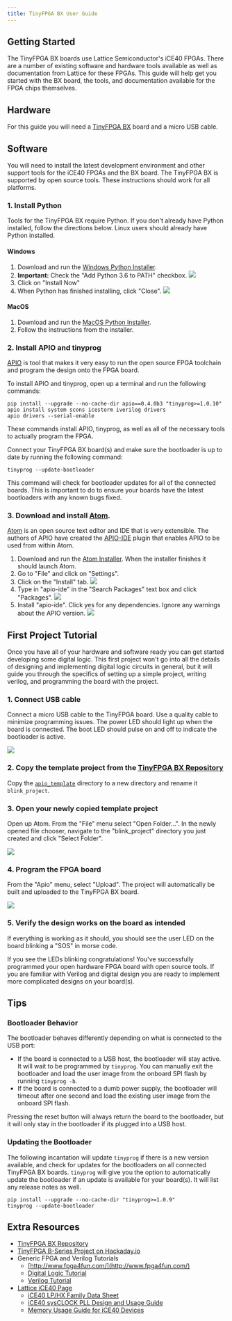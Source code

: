 ```yaml
---
title: TinyFPGA BX User Guide
---
```


## Getting Started
The TinyFPGA BX boards use Lattice Semiconductor's iCE40 FPGAs.  There are a number of existing software and hardware tools available as well as documentation from Lattice for these FPGAs.  This guide will help get you started with the BX board, the tools, and documentation available for the FPGA chips themselves.

## Hardware
For this guide you will need a [TinyFPGA BX](https://www.crowdsupply.com/tinyfpga/tinyfpga-bx) board and a micro USB cable.

## Software
You will need to install the latest development environment and other support tools for the iCE40 FPGAs and the BX board.  The TinyFPGA BX is supported by open source tools.  These instructions should work for all platforms.

### 1. Install Python
Tools for the TinyFPGA BX require Python.  If you don't already have Python installed, follow the directions below.  Linux users should already have Python installed.

#### Windows
1. Download and run the [Windows Python Installer](https://www.python.org/ftp/python/3.6.5/python-3.6.5-amd64-webinstall.exe).
2. **Important:** Check the "Add Python 3.6 to PATH" checkbox.
![](install_python_1.png)
3. Click on "Install Now"
4. When Python has finished installing, click "Close".
![](install_python_2.PNG)

#### MacOS
1. Download and run the [MacOS Python Installer](https://www.python.org/ftp/python/3.6.5/python-3.6.5-macosx10.6.pkg).
2. Follow the instructions from the installer.

### 2. Install APIO and tinyprog
[APIO](https://github.com/FPGAWARS/apio) is tool that makes it very easy to run the open source FPGA toolchain and program the design onto the FPGA board.  

To install APIO and tinyprog, open up a terminal and run the following commands:

```shell
pip install --upgrade --no-cache-dir apio==0.4.0b3 "tinyprog>=1.0.10"
apio install system scons icestorm iverilog drivers
apio drivers --serial-enable
```

These commands install APIO, tinyprog, as well as all of the necessary tools to actually program the FPGA.

Connect your TinyFPGA BX board(s) and make sure the bootloader is up to date by running the following command:

```shell
tinyprog --update-bootloader
```

This command will check for bootloader updates for all of the connected boards.  This is important to do to ensure your boards have the latest bootloaders with any known bugs fixed.

### 3. Download and install [Atom](https://atom.io/).
[Atom](https://atom.io/) is an open source text editor and IDE that is very extensible.  The authors of APIO have created the [APIO-IDE](https://github.com/FPGAwars/apio-ide) plugin that enables APIO to be used from within Atom.  
1. Download and run the [Atom Installer](https://atom.io/). When the installer finishes it should launch Atom.
2. Go to "File" and click on "Settings".
3. Click on the "Install" tab.
![](install_apio_ide_0.PNG)
4. Type in "apio-ide" in the "Search Packages" text box and click "Packages".
![](install_apio_ide_1.png)
5. Install "apio-ide". Click yes for any dependencies.  Ignore any warnings about the APIO version.
![](install_apio_ide_2.PNG)

## First Project Tutorial

Once you have all of your hardware and software ready you can get started developing some digital logic.  This first project won't go into all the details of designing and implementing digital logic circuits in general, but it will guide you through the specifics of setting up a simple project, writing verilog, and programming the board with the project. 

### 1. Connect USB cable

Connect a micro USB cable to the TinyFPGA board.  Use a quality cable to minimize programming issues.  The power LED should light up when the board is connected.  The boot LED should pulse on and off to indicate the bootloader is active.

![](powered_tinyfpga_bx.JPG)

### 2. Copy the template project from the [TinyFPGA BX Repository](https://github.com/tinyfpga/TinyFPGA-BX/archive/master.zip)

Copy the [`apio_template`](https://github.com/tinyfpga/TinyFPGA-BX/tree/master/apio_template) directory to a new directory and rename it `blink_project`.

### 3. Open your newly copied template project

Open up Atom.  From the "File" menu select "Open Folder...".  In the newly opened file chooser, navigate to the "blink_project" directory you just created and click "Select Folder".

![](apio_ide_project.PNG)

### 4. Program the FPGA board

From the "Apio" menu, select "Upload".  The project will automatically be built and uploaded to the TinyFPGA BX board.

![](apio_ide_success.PNG)

### 5. Verify the design works on the board as intended

If everything is working as it should, you should see the user LED on the board blinking a "SOS" in morse code.  

If you see the LEDs blinking congratulations!  You've successfully programmed your open hardware FPGA board with open source tools.  If you are familiar with Verilog and digital design you are ready to implement more complicated designs on your board(s).

## Tips

### Bootloader Behavior

The bootloader behaves differently depending on what is connected to the USB port:
* If the board is connected to a USB host, the bootloader will stay active.  It will wait to be programmed by `tinyprog`.  You can manually exit the bootloader and load the user image from the onboard SPI flash by running `tinyprog -b`.
* If the board is connected to a dumb power supply, the bootloader will timeout after one second and load the existing user image from the onboard SPI flash.

Pressing the reset button will always return the board to the bootloader, but it will only stay in the bootloader if its plugged into a USB host.

### Updating the Bootloader

The following incantation will update `tinyprog` if there is a new version available, and check for updates for the bootloaders on all connected TinyFPGA BX boards.  `tinyprog` will give you the option to automatically update the bootloader if an update is available for your board(s).  It will list any release notes as well.

```shell
pip install --upgrade --no-cache-dir "tinyprog>=1.0.9"
tinyprog --update-bootloader
```

## Extra Resources
* [TinyFPGA BX Repository](https://github.com/tinyfpga/TinyFPGA-BX)
* [TinyFPGA B-Series Project on Hackaday.io](https://hackaday.io/project/26848-tinyfpga-b-series)
* Generic FPGA and Verilog Tutorials
  * [http://www.fpga4fun.com/](http://www.fpga4fun.com/)
  * [Digital Logic Tutorial](http://www.asic-world.com/digital/tutorial.html)
  * [Verilog Tutorial](http://www.asic-world.com/verilog/veritut.html)
* [Lattice iCE40 Page](http://www.latticesemi.com/Products/FPGAandCPLD/iCE40.aspx)
  * [iCE40 LP/HX Family Data Sheet](http://www.latticesemi.com/view_document?document_id=49312)
  * [iCE40 sysCLOCK PLL Design and Usage Guide](http://www.latticesemi.com/view_document?document_id=47778)
  * [Memory Usage Guide for iCE40 Devices](http://www.latticesemi.com/view_document?document_id=47775)
